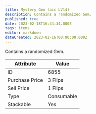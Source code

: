 ```yaml
---
title: Mystery Gem (acc LV14)
description: Contains a randomized Gem.
published: true
date: 2023-02-18T16:44:34.000Z
tags: items
editor: markdown
dateCreated: 2023-02-16T00:00:00.000Z
---
```


Contains a randomized Gem.

|Attribute|Value|
|-|-|
|ID|6855|
|Purchase Price|3 Flips|
|Sell Price|1 Flips|
|Type|Consumable|
|Stackable|Yes|

